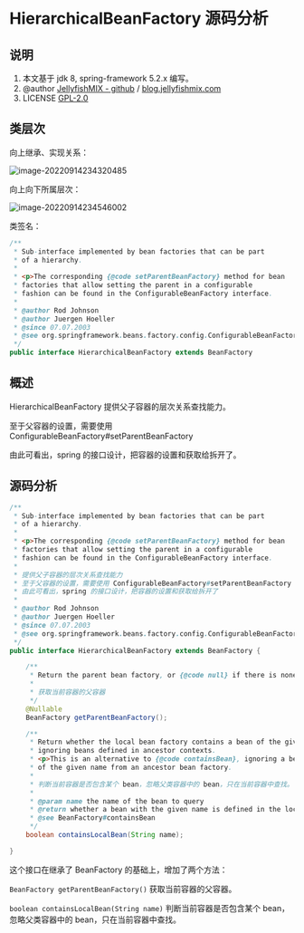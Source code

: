 # HierarchicalBeanFactory 源码分析



## 说明

1. 本文基于 jdk 8, spring-framework 5.2.x 编写。
2. @author [JellyfishMIX - github](https://github.com/JellyfishMIX) / [blog.jellyfishmix.com](http://blog.jellyfishmix.com)
3. LICENSE [GPL-2.0](https://github.com/JellyfishMIX/GPL-2.0)



## 类层次

向上继承、实现关系：

![image-20220914234320485](https://image-hosting.jellyfishmix.com/20220914234320.png)

向上向下所属层次：

![image-20220914234546002](https://image-hosting.jellyfishmix.com/20220914234546.png)

类签名：

```java
/**
 * Sub-interface implemented by bean factories that can be part
 * of a hierarchy.
 *
 * <p>The corresponding {@code setParentBeanFactory} method for bean
 * factories that allow setting the parent in a configurable
 * fashion can be found in the ConfigurableBeanFactory interface.
 *
 * @author Rod Johnson
 * @author Juergen Hoeller
 * @since 07.07.2003
 * @see org.springframework.beans.factory.config.ConfigurableBeanFactory#setParentBeanFactory
 */
public interface HierarchicalBeanFactory extends BeanFactory
```



## 概述

HierarchicalBeanFactory 提供父子容器的层次关系查找能力。

至于父容器的设置，需要使用 ConfigurableBeanFactory#setParentBeanFactory

由此可看出，spring 的接口设计，把容器的设置和获取给拆开了。



## 源码分析

```java
/**
 * Sub-interface implemented by bean factories that can be part
 * of a hierarchy.
 *
 * <p>The corresponding {@code setParentBeanFactory} method for bean
 * factories that allow setting the parent in a configurable
 * fashion can be found in the ConfigurableBeanFactory interface.
 *
 * 提供父子容器的层次关系查找能力
 * 至于父容器的设置，需要使用 ConfigurableBeanFactory#setParentBeanFactory
 * 由此可看出，spring 的接口设计，把容器的设置和获取给拆开了
 *
 * @author Rod Johnson
 * @author Juergen Hoeller
 * @since 07.07.2003
 * @see org.springframework.beans.factory.config.ConfigurableBeanFactory#setParentBeanFactory
 */
public interface HierarchicalBeanFactory extends BeanFactory {

	/**
	 * Return the parent bean factory, or {@code null} if there is none.
	 *
	 * 获取当前容器的父容器
	 */
	@Nullable
	BeanFactory getParentBeanFactory();

	/**
	 * Return whether the local bean factory contains a bean of the given name,
	 * ignoring beans defined in ancestor contexts.
	 * <p>This is an alternative to {@code containsBean}, ignoring a bean
	 * of the given name from an ancestor bean factory.
	 *
	 * 判断当前容器是否包含某个 bean，忽略父类容器中的 bean，只在当前容器中查找。
	 *
	 * @param name the name of the bean to query
	 * @return whether a bean with the given name is defined in the local factory
	 * @see BeanFactory#containsBean
	 */
	boolean containsLocalBean(String name);

}
```

这个接口在继承了 BeanFactory 的基础上，增加了两个方法：

`BeanFactory getParentBeanFactory()` 获取当前容器的父容器。

`boolean containsLocalBean(String name)` 判断当前容器是否包含某个 bean，忽略父类容器中的 bean，只在当前容器中查找。